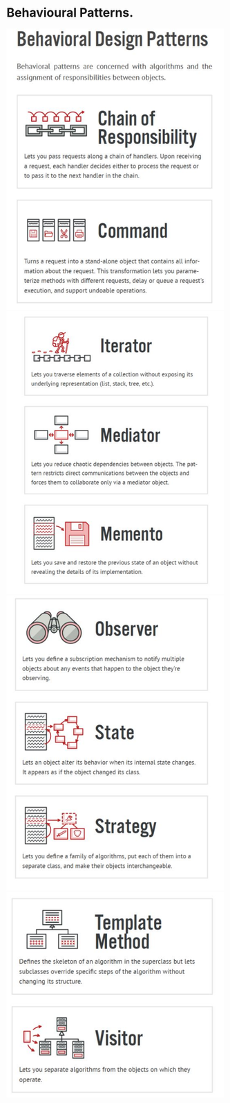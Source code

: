 # Behavioural Patterns.
![shot](https://github.com/kira23j/PyDSA/blob/main/02.DesignPatterns/03.Behavioral/notes/be1.JPG)
![shot](https://github.com/kira23j/PyDSA/blob/main/02.DesignPatterns/03.Behavioral/notes/be2.JPG)
![shot](https://github.com/kira23j/PyDSA/blob/main/02.DesignPatterns/03.Behavioral/notes/be3.JPG)
![shot](https://github.com/kira23j/PyDSA/blob/main/02.DesignPatterns/03.Behavioral/notes/be4.JPG)
